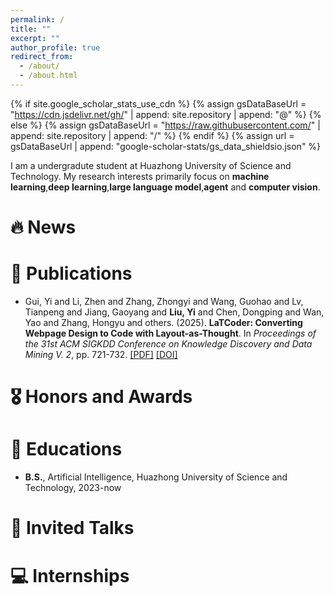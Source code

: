 ```yaml
---
permalink: /
title: ""
excerpt: ""
author_profile: true
redirect_from: 
  - /about/
  - /about.html
---
```


{% if site.google_scholar_stats_use_cdn %}
{% assign gsDataBaseUrl = "https://cdn.jsdelivr.net/gh/" | append: site.repository | append: "@" %}
{% else %}
{% assign gsDataBaseUrl = "https://raw.githubusercontent.com/" | append: site.repository | append: "/" %}
{% endif %}
{% assign url = gsDataBaseUrl | append: "google-scholar-stats/gs_data_shieldsio.json" %}

<span class='anchor' id='about-me'></span>

I am a undergradute student at Huazhong University of Science and Technology. My research interests primarily focus on **machine learning**,**deep learning**,**large language model**,**agent** and **computer vision**.


# 🔥 News

# 📝 Publications 

* Gui, Yi and Li, Zhen and Zhang, Zhongyi and Wang, Guohao and Lv, Tianpeng and Jiang, Gaoyang and **Liu, Yi** and Chen, Dongping and Wan, Yao and Zhang, Hongyu and others. (2025). **LaTCoder: Converting Webpage Design to Code with Layout-as-Thought**. In *Proceedings of the 31st ACM SIGKDD Conference on Knowledge Discovery and Data Mining V. 2*, pp. 721-732. [[PDF]]([link-to-your-pdf.pdf](https://arxiv.org/pdf/2508.03560)) [[DOI]]([link-to-doi](https://doi.org/10.1145/3711896.3737016))

# 🎖 Honors and Awards


# 📖 Educations

- **B.S.**, Artificial Intelligence, Huazhong University of Science and Technology, 2023-now

# 💬 Invited Talks


# 💻 Internships
